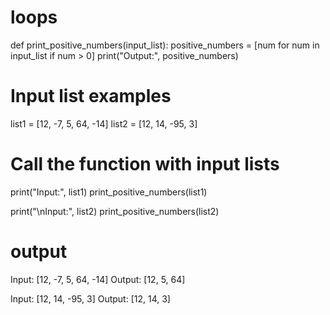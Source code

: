 # loops
def print_positive_numbers(input_list):
    positive_numbers = [num for num in input_list if num > 0]
    print("Output:", positive_numbers)

# Input list examples
list1 = [12, -7, 5, 64, -14]
list2 = [12, 14, -95, 3]

# Call the function with input lists
print("Input:", list1)
print_positive_numbers(list1)

print("\nInput:", list2)
print_positive_numbers(list2)

# output

Input: [12, -7, 5, 64, -14]
Output: [12, 5, 64]

Input: [12, 14, -95, 3]
Output: [12, 14, 3]

